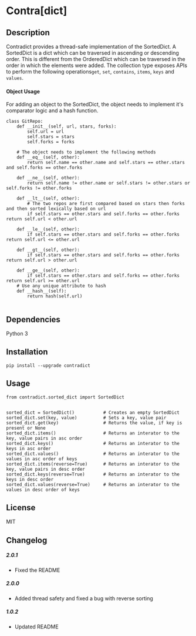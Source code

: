 Contra[dict]
======================


## Description
Contradict provides a thread-safe implementation of the SortedDict. A SortedDict is a dict which can be traversed in ascending or descending order. This is different from the OrderedDict which can be traversed in the order in which the elements were added. The collection type exposes APIs to perform the following operations```get```, ```set```, ```contains```, ```items```, ```keys``` and ```values```.

#### Object Usage
For adding an object to the SortedDict, the object needs to implement it's comparator logic and a hash function.
```
class GitRepo:
    def __init__(self, url, stars, forks):
        self.url = url
        self.stars = stars
        self.forks = forks
    
    # The object needs to implement the following methods
    def __eq__(self, other):
        return self.name == other.name and self.stars == other.stars and self.forks == other.forks

    def __ne__(self, other):
        return self.name != other.name or self.stars != other.stars or self.forks != other.forks
    
    def __lt__(self, other):
        # The two repos are first compared based on stars then forks and then sorted lexically based on url
        if self.stars == other.stars and self.forks == other.forks return self.url < other.url

    def __le__(self, other):
        if self.stars == other.stars and self.forks == other.forks return self.url <= other.url

    def __gt__(self, other):
        if self.stars == other.stars and self.forks == other.forks return self.url > other.url

    def __ge__(self, other):
        if self.stars == other.stars and self.forks == other.forks return self.url >= other.url
    # Use any unique attribute to hash
    def __hash__(self):
        return hash(self.url)


```

## Dependencies
Python 3

## Installation
```
pip install --upgrade contradict
```

## Usage

```
from contradict.sorted_dict import SortedDict


sorted_dict = SortedDict()           # Creates an empty SortedDict
sorted_dict.set(key, value)          # Sets a key, value pair
sorted_dict.get(key)                 # Returns the value, if key is present or None
sorted_dict.items()                  # Returns an interator to the key, value pairs in asc order
sorted_dict.keys()                   # Returns an interator to the keys in asc order
sorted_dict.values()                 # Returns an interator to the values in asc order of keys
sorted_dict.items(reverse=True)      # Returns an interator to the key, value pairs in desc order
sorted_dict.keys(reverse=True)       # Returns an interator to the keys in desc order
sorted_dict.values(reverse=True)     # Returns an interator to the values in desc order of keys

```

## License
MIT

## Changelog
##### 2.0.1
- Fixed the README
##### 2.0.0
- Added thread safety and fixed a bug with reverse sorting
##### 1.0.2
- Updated README


